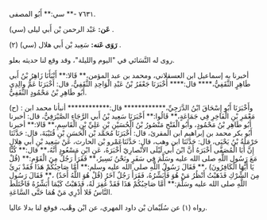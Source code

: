 ٧٦٣١ -** سي:** أَبُو المصفى.

**عَن:** عَبْد الرحمن بْن أَبي ليلى (سي) .

**رَوَى عَنه:** سَعِيد بْن أَبي هلال (سي) (٢) .

روى له النَّسَائي في "اليوم والليلة"، وقد وقع لنا حديثه بعلو.

أخبرنا به إسماعيل ابن العسقلاني، ومحمد بن عبد المؤمن،** قَالا:** أَنْبَأَنَا زَاهِرُ بْنُ أَبي طَاهِرٍ الثَّقَفِيُّ،**** قال:**** أَخْبَرَنَا جَعْفَرُ بْنُ عَبْدِ الْوَاحِدِ الثَّقَفِيُّ، قال: أَخْبَرَنَا عَمُّ والِدِي أَبُو طَاهِرِ بْنُ مَحْمُودٍ الثَّقَفِيُّ.

(ح) : وأَخْبَرَنَا أَبُو إِسْحَاقَ ابْنُ الدَّرَجِيِّ،************ قال:************ أنبأنا محمد ابن مَعْمَرِ بْنِ الْفَاخِرِ فِي جَمَاعَةٍ،** قَالُوا:** أَخْبَرَنَا سَعِيد بْنُ أَبي الرَّجَاءِ الصَّيْرَفِيُّ، قال: أخبرنا أَبُو طَاهِرِ بْنُ مَحْمُودٍ، وأَبُو الْفَتْحِ مَنْصُورُ بْنُ الْحُسَيْنِ بْنِ عَلِيِّ بْنِ الْقَاسِمِ،** قَالا:** أخبرنا أَبُو بكر محمد بن إبراهيم ابن المقرئ، قال: أَخْبَرَنَا مُحَمَّد بْن الْحَسَنِ بْنِ قُتَيْبَةَ، قال: حَدَّثَنَا حَرْمَلَةُ بْنُ يَحْيَى، قال: حَدَّثَنَا ابن وهب، قال: حَدَّثَنَاعَمْرو بْن الحارث، عَنْ سَعِيد بْنِ أَبي هِلالٍ إِنَّ أَبَا الْمُصَفَّى أَخْبَرَهُ أَنَّ ابْنَ أَبي لَيْلَى الأَنْصارِيّ أَخْبَرَهُ، عَنِ ابْنِ مَسْعُودٍ أَنَّهُ،** قال:** كُنَّا مَعَ رَسُول اللَّهِ صلى الله عليه وسَلَّمَ فِي سَفَرٍ ونَحْنُ نَسِيرُ،** فَقَرَأَ رَجُلٌ مِنَ الْقَوْمِ:** (قُلْ يَا أَيُّهَا الْكَافِرُونَ) ،** فَقَالَ رَسُولُ اللَّهِ صلى الله عليه وسلم:** أَمَّا صَاحِبُكُمْ هَذَا فَقَدْ بَرِئَ مِنَ الشِّرْكِ فَذَهَبْتُ أَنْظُرُ مَنْ هُوَ فَأُبَشِّرُهُ، فَقَرَأَ رَجُلٌ آخَرُ (قُلْ هُوَ اللَّهُ أَحَدٌ) ،** فَقَالَ رَسُول اللَّهِ صلى الله عليه وسَلَّمَ:** أَمَّا صَاحِبُكُمْ هَذَا فَقَدْ غُفِرَ لَهُ، فَذَهَبْتُ كَيْمَا أُبَشِّرُهُ فَاخْتَلَطَ النَّاسُ فَلا أَدْرِي مَنْ هُمَا حَتَّى السَّاعَةِ.

رواه (١) عن سُلَيْمان بْن داود المهري، عن ابْن وهْب، فوقع لنا بدلا عاليا.